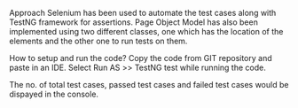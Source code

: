 Approach 
Selenium has been used to automate the test cases along with TestNG framework for assertions. Page Object Model has also been implemented using two different classes, one which has the location of the elements and the other one to run tests on them.

How to setup and run the code? 
Copy the code from GIT repository and paste in an IDE. Select Run AS >> TestNG test while running the code.

The no. of total test cases, passed test cases and failed test cases would be dispayed in the console.
